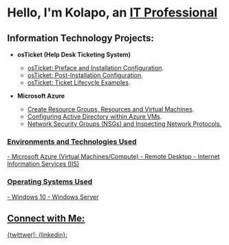 <h1> Hello, I'm Kolapo, an <a href="https://"> IT Professional</a> </h1>

<h2> Information Technology Projects: </h2>

- <b> osTicket (Help Desk Ticketing System) </b>
   - <a href="https://github.com/kolapo72/installation"> osTicket: Preface and Installation Configuration</a>.
   - <a href="https://github.com/kolapo72/post_installation"> osTicket: Post-Installation Configuration</a>.
   - <a href="https://github.com/kolapo72/ticket_lifecycle"> osTicket: Ticket Lifecycle Examples</a>.

- <b>Microsoft Azure</b>
   - <a href="https://github.com/Kolapo72/resource-groups"> Create Resource Groups, Resources and Virtual Machines</a>.
   - <a href="https://github.com/Kolapo72/active_directory"> Configuring Active Directory within Azure VMs</a>.
   - <a href=""> Network Security Groups (NSGs) and Inspecting Network Protocols.
 
<h3>Environments and Technologies Used</h3>
<list>
   - Microsoft Azure (Virtual Machines/Compute)
   - Remote Desktop
   - Internet Information Services (IIS)
</list>

<h3>Operating Systems Used</h3>
   <list>
   - Windows 10
   - Windows Server
   </list>

 <h2>Connect with Me:</h2>

 {twittwer]: 
 {linkedin}:
